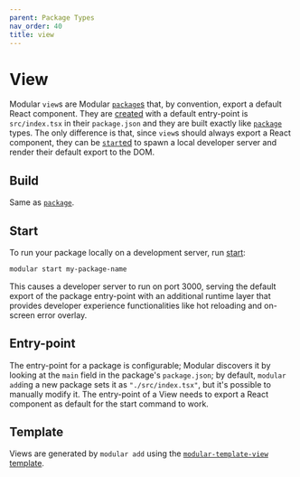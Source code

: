 ```yaml
---
parent: Package Types
nav_order: 40
title: view
---
```


# View

Modular `view`s are Modular [`package`s](./package.md) that, by convention,
export a default React component. They are [created](../commands/add.md) with a
default entry-point is `src/index.tsx` in their `package.json` and they are
built exactly like [`package`](./package.md) types. The only difference is that,
since `view`s should always export a React component, they can be
[`start`ed](../commands/start.md) to spawn a local developer server and render
their default export to the DOM.

## Build

Same as [`package`](./package.md/#build).

## Start

To run your package locally on a development server, run
[start](../commands/start.md):

```bash
modular start my-package-name
```

This causes a developer server to run on port 3000, serving the default export
of the package entry-point with an additional runtime layer that provides
developer experience functionalities like hot reloading and on-screen error
overlay.

## Entry-point

The entry-point for a package is configurable; Modular discovers it by looking
at the `main` field in the package's `package.json`; by default,
`modular add`ing a new package sets it as `"./src/index.tsx"`, but it's possible
to manually modify it. The entry-point of a View needs to export a React
component as default for the start command to work.

## Template

Views are generated by `modular add` using the
[`modular-template-view`](https://github.com/jpmorganchase/modular/tree/main/packages/modular-template-view)
[template](./template.md).
